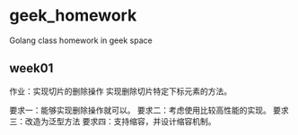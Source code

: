 # geek_homework
Golang class homework in geek space

## week01
作业：实现切片的删除操作
实现删除切片特定下标元素的方法。

要求一：能够实现删除操作就可以。
要求二：考虑使用比较高性能的实现。
要求三：改造为泛型方法
要求四：支持缩容，并设计缩容机制。
